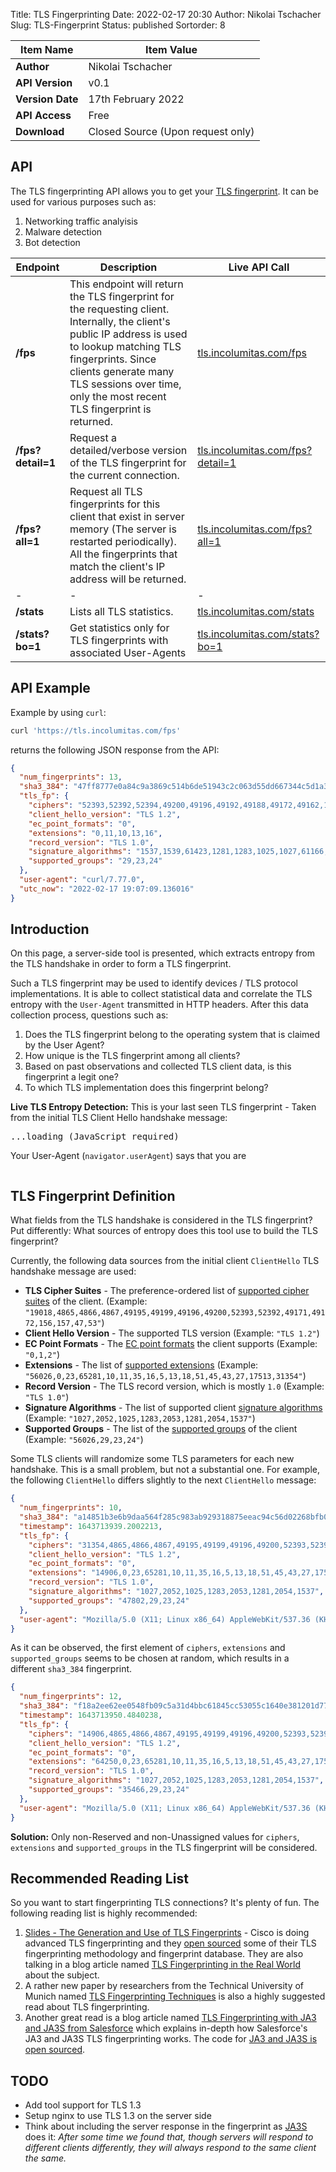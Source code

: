 Title: TLS Fingerprinting
Date: 2022-02-17 20:30
Author: Nikolai Tschacher
Slug: TLS-Fingerprint
Status: published
Sortorder: 8

| Item Name        | Item Value                                    |
|------------------|-----------------------------------------------|
| **Author**       | Nikolai Tschacher                             |
| **API Version**  | v0.1                                          |
| **Version Date** | 17th February 2022                            |
| **API Access**   | Free                                          |
| **Download**     | Closed Source (Upon request only)             |

## API

The TLS fingerprinting API allows you to get your [TLS fingerprint](https://tls.incolumitas.com/fps). It can be used for various purposes such as:

1. Networking traffic analyisis 
2. Malware detection
3. Bot detection

| Endpoint          | Description                                                                                                                                                                                                                                                             | Live API Call                                                                           |
|-------------------|-------------------------------------------------------------------------------------------------------------------------------------------------------------------------------------------------------------------------------------------------------------------------|-----------------------------------------------------------------------------------------|
| **/fps**          | This endpoint will return the TLS fingerprint for the requesting client. Internally, the client's public IP address is used to lookup matching TLS fingerprints.  Since clients generate many TLS sessions over time, only the most recent TLS fingerprint is returned. | <a href="https://tls.incolumitas.com/fps">tls.incolumitas.com/fps</a>                   |
| **/fps?detail=1** | Request a detailed/verbose version of the TLS fingerprint for the current connection.                                                                                                                                                                                   | <a href="https://tls.incolumitas.com/fps?detail=1">tls.incolumitas.com/fps?detail=1</a> |
| **/fps?all=1**    | Request all TLS fingerprints for this client that exist in server memory (The server is restarted periodically).   All the fingerprints that match the client's IP address will be returned.                                                                            | <a href="https://tls.incolumitas.com/fps?all=1"> tls.incolumitas.com/fps?all=1 </a>     |
| -                 | -                                                                                                                                                                                                                                                                       | -                                                                                       |
| **/stats**        | Lists all TLS statistics.                                                                                                                                                                                                                                               | <a href="https://tls.incolumitas.com/stats">tls.incolumitas.com/stats</a>               |
| **/stats?bo=1**   | Get statistics only for TLS fingerprints with associated User-Agents                                                                                                                                                                                                    | <a href="https://tls.incolumitas.com/stats?bo=1">tls.incolumitas.com/stats?bo=1</a>     |

## API Example

Example by using `curl`:

```bash
curl 'https://tls.incolumitas.com/fps'
```

returns the following JSON response from the API:

```json
{
  "num_fingerprints": 13,
  "sha3_384": "47ff8777e0a84c9a3869c514b6de51943c2c063d55dd667344c5d1a3809df5f9bf9c700c7ea11debc29ad8fe9df8eeec",
  "tls_fp": {
    "ciphers": "52393,52392,52394,49200,49196,49192,49188,49172,49162,159,107,57,65413,196,136,157,61,53,192,132,49199,49195,49191,49187,49171,49161,158,103,51,190,69,156,60,47,186,65,49169,49159,5,4,49170,49160,22,10,255",
    "client_hello_version": "TLS 1.2",
    "ec_point_formats": "0",
    "extensions": "0,11,10,13,16",
    "record_version": "TLS 1.0",
    "signature_algorithms": "1537,1539,61423,1281,1283,1025,1027,61166,60909,769,771,513,515",
    "supported_groups": "29,23,24"
  },
  "user-agent": "curl/7.77.0",
  "utc_now": "2022-02-17 19:07:09.136016"
}
```

## Introduction

On this page, a server-side tool is presented, which extracts entropy from the TLS handshake in order to form a TLS fingerprint.

Such a TLS fingerprint may be used to identify devices / TLS protocol implementations. It is able to collect statistical data and correlate the TLS entropy with the `User-Agent` transmitted in HTTP headers. After this data collection process, questions such as:

1. Does the TLS fingerprint belong to the operating system that is claimed by the User Agent?
2. How unique is the TLS fingerprint among all clients?
3. Based on past observations and collected TLS client data, is this fingerprint a legit one?
4. To which TLS implementation does this fingerprint belong?

**Live TLS Entropy Detection:** This is your last seen TLS fingerprint - Taken from the initial TLS Client Hello handshake message:

<pre style="overflow: auto;" id="tls_fp">
...loading (JavaScript required)
</pre>

<script>
fetch('https://tls.incolumitas.com/fps')
  .then(response => response.json())
  .then(function(data) {
    document.getElementById('tls_fp').innerText = JSON.stringify(data, null, 2);
  })
</script>

Your User-Agent (`navigator.userAgent`) says that you are 

<pre style="overflow: auto;" id="userAgent">
</pre>

<script>
document.getElementById('userAgent').innerText = navigator.userAgent;
</script>


## TLS Fingerprint Definition

What fields from the TLS handshake is considered in the TLS fingerprint? Put differently: What sources of entropy does this tool use to build the TLS fingerprint?

Currently, the following data sources from the initial client `ClientHello` TLS handshake message are used:

+ **TLS Cipher Suites** - The preference-ordered list of [supported cipher suites](https://www.iana.org/assignments/tls-parameters/tls-parameters.xhtml#tls-parameters-4) of the client. (Example: `"19018,4865,4866,4867,49195,49199,49196,49200,52393,52392,49171,49172,156,157,47,53"`)
+ **Client Hello Version** - The supported TLS version (Example: `"TLS 1.2"`)
+ **EC Point Formats** - The [EC point formats](https://www.iana.org/assignments/tls-parameters/tls-parameters.xhtml#tls-parameters-9) the client supports (Example: `"0,1,2"`)
+ **Extensions** - The list of [supported extensions](https://www.iana.org/assignments/tls-extensiontype-values/tls-extensiontype-values.xhtml#tls-extensiontype-values-1) (Example: `"56026,0,23,65281,10,11,35,16,5,13,18,51,45,43,27,17513,31354"`)
+ **Record Version** - The TLS record version, which is mostly `1.0` (Example: `"TLS 1.0"`)
+ **Signature Algorithms** - The list of supported client [signature algorithms](https://www.iana.org/assignments/tls-parameters/tls-parameters.xhtml#tls-parameters-16) (Example: `"1027,2052,1025,1283,2053,1281,2054,1537"`)
+ **Supported Groups** - The list of the [supported groups](https://www.iana.org/assignments/tls-parameters/tls-parameters.xhtml#tls-parameters-8) of the client (Example: `"56026,29,23,24"`)

Some TLS clients will randomize some TLS parameters for each new handshake. This is a small problem, but not a substantial one. For example, the following `ClientHello` differs slightly to the next `ClientHello` message:

```json
{
  "num_fingerprints": 10,
  "sha3_384": "a14851b3e6b9daa564f285c983ab929318875eeac94c56d02268bfb00ca37427e7d7d677140284f7aa4da36e0a8979de",
  "timestamp": 1643713939.2002213,
  "tls_fp": {
    "ciphers": "31354,4865,4866,4867,49195,49199,49196,49200,52393,52392,49171,49172,156,157,47,53",
    "client_hello_version": "TLS 1.2",
    "ec_point_formats": "0",
    "extensions": "14906,0,23,65281,10,11,35,16,5,13,18,51,45,43,27,17513,10794",
    "record_version": "TLS 1.0",
    "signature_algorithms": "1027,2052,1025,1283,2053,1281,2054,1537",
    "supported_groups": "47802,29,23,24"
  },
  "user-agent": "Mozilla/5.0 (X11; Linux x86_64) AppleWebKit/537.36 (KHTML, like Gecko) Chrome/97.0.4692.71 Safari/537.36"
}
```

As it can be observed, the first element of `ciphers`, `extensions` and `supported_groups` seems to be chosen at random, which results in a different `sha3_384` fingerprint.

```json
{
  "num_fingerprints": 12,
  "sha3_384": "f18a2ee62ee0548fb09c5a31d4bbc61845cc53055c1640e381201d779a80a94e0d870fd48c2fc39fb5b15715ea731d95",
  "timestamp": 1643713950.4840238,
  "tls_fp": {
    "ciphers": "14906,4865,4866,4867,49195,49199,49196,49200,52393,52392,49171,49172,156,157,47,53",
    "client_hello_version": "TLS 1.2",
    "ec_point_formats": "0",
    "extensions": "64250,0,23,65281,10,11,35,16,5,13,18,51,45,43,27,17513,60138,21",
    "record_version": "TLS 1.0",
    "signature_algorithms": "1027,2052,1025,1283,2053,1281,2054,1537",
    "supported_groups": "35466,29,23,24"
  },
  "user-agent": "Mozilla/5.0 (X11; Linux x86_64) AppleWebKit/537.36 (KHTML, like Gecko) Chrome/97.0.4692.71 Safari/537.36"
}
```

**Solution:** Only non-Reserved and non-Unassigned values for `ciphers`, `extensions` and `supported_groups` in the TLS fingerprint will be considered.


## Recommended Reading List

So you want to start fingerprinting TLS connections? It's plenty of fun. The following reading list is highly recommended:

1. [Slides - The Generation and Use of TLS Fingerprints](https://resources.sei.cmu.edu/asset_files/Presentation/2019_017_001_539902.pdf) - Cisco is doing advanced TLS fingerprinting and they [open sourced](https://github.com/cisco/joy) some of their TLS fingerprinting methodology and fingerprint database. They are also talking in a blog article named [TLS Fingerprinting in the Real World
](https://blogs.cisco.com/security/tls-fingerprinting-in-the-real-world) about the subject.
2. A rather new paper by researchers from the Technical University of Munich named [TLS Fingerprinting Techniques](https://www.net.in.tum.de/fileadmin/TUM/NET/NET-2020-04-1/NET-2020-04-1_04.pdf) is also a highly suggested read about TLS fingerprinting.
3. Another great read is a blog article named [TLS Fingerprinting with JA3 and JA3S from Salesforce](https://engineering.salesforce.com/tls-fingerprinting-with-ja3-and-ja3s-247362855967) which explains in-depth how Salesforce's JA3 and JA3S TLS fingerprinting works. The code for [JA3 and JA3S is open sourced](https://github.com/salesforce/ja3).


## TODO

- Add tool support for TLS 1.3
- Setup nginx to use TLS 1.3 on the server side
- Think about including the server response in the fingerprint as [JA3S](https://engineering.salesforce.com/tls-fingerprinting-with-ja3-and-ja3s-247362855967) does it: *After some time we found that, though servers will respond to different clients differently, they will always respond to the same client the same.*